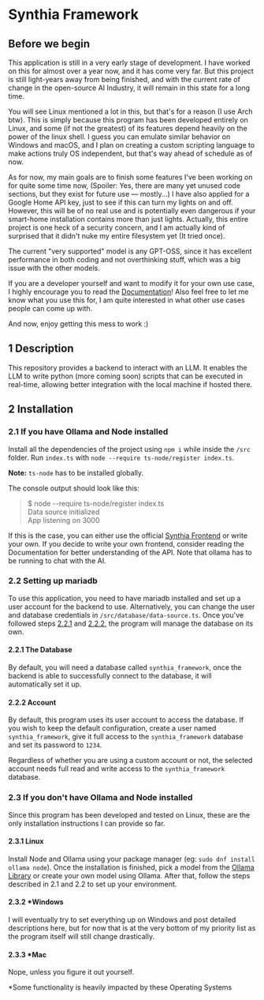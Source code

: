 # Synthia Framework
## Before we begin
This application is still in a very early stage of development.
I have worked on this for almost over a year now, and it has come very far.
But this project is still light-years away from being finished, and with the current rate of change in the
open-source AI Industry, it will remain in this state for a long time.

You will see Linux mentioned a lot in this, but that's for a reason (I use Arch btw).
This is simply because this program has been developed entirely on Linux,
and some (if not the greatest) of its features depend heavily on the power of the linux shell.
I guess you can emulate similar behavior on Windows and macOS, and I plan on creating a custom scripting language
to make actions truly OS independent, but that's way ahead of schedule as of now.

As for now, my main goals are to finish some features I've been working on for quite some time now,
(Spoiler: Yes, there are many yet unused code sections, but they exist for future use — mostly...)
I have also applied for a Google Home API key, just to see if this can turn my lights on and off.
However, this will be of no real use and is potentially even dangerous
if your smart-home installation contains more than just lights.
Actually, this entire project is one heck of a security concern, and I am actually kind of surprised
that it didn't nuke my entire filesystem yet (It tried once).

The current "very supported" model is any GPT-OSS, since it has excellent performance in both coding and not
overthinking stuff, which was a big issue with the other models.

If you are a developer yourself and want to modify it for your own use case,
I highly encourage you to read the [Documentation](Documentation/Documentation%20-%20Welcome.md)!
Also feel free to let me know what you use this for,
I am quite interested in what other use cases people can come up with.

And now, enjoy getting this mess to work :)

## 1 Description
This repository provides a backend to interact with an LLM.
It enables the LLM to write python (more coming soon) scripts that can be executed in real-time,
allowing better integration with the local machine if hosted there.

## 2 Installation
### 2.1 If you have Ollama and Node installed
Install all the dependencies of the project using `npm i` while inside the `/src` folder.
Run `index.ts` with `node --require ts-node/register index.ts`.

**Note:** `ts-node` has to be installed globally.

The console output should look like this:
> $ node --require ts-node/register index.ts <br/>
> Data source initialized <br/>
> App listening on 3000

If this is the case, you can either use the official [Synthia Frontend](https://github.com/titustesche/synthia-frontend) or write your own. If you decide to write your own frontend,
consider reading the Documentation for better understanding of the API. 
Note that ollama has to be running to chat with the AI.

### 2.2 Setting up mariadb
To use this application, you need to have mariadb installed and set up a user account for the backend to use.
Alternatively, you can change the user and database credentials in `/src/database/data-source.ts`.
Once you've followed steps [2.2.1](#221-the-database) and [2.2.2](#222-account),
the program will manage the database on its own.

#### 2.2.1 The Database
By default, you will need a database called `synthia_framework`,
once the backend is able to successfully connect to the database,
it will automatically set it up.

#### 2.2.2 Account
By default, this program uses its user account to access the database.
If you wish to keep the default configuration, create a user named `synthia_framework`,
give it full access to the `synthia_framework` database and set its password to `1234`.

Regardless of whether you are using a custom account or not, the selected account needs full read and write
access to the `synthia_framework` database.

### 2.3 If you don't have Ollama and Node installed
Since this program has been developed and tested on Linux,
these are the only installation instructions I can provide so far.

#### 2.3.1 Linux
Install Node and Ollama using your package manager (eg: `sudo dnf install ollama node`).
Once the installation is finished, pick a model from the [Ollama Library](https://ollama.com/library)
or create your own model using Ollama.
After that, follow the steps described in 2.1 and 2.2 to set up your environment.

#### 2.3.2 *Windows
I will eventually try to set everything up on Windows and post detailed descriptions here,
but for now that is at the very bottom of my priority list as the program itself will still change drastically.

#### 2.3.3 *Mac
Nope, unless you figure it out yourself.

*Some functionality is heavily impacted by these Operating Systems